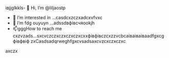 івjjglkkls- 👋 Hi, I’m @liljaostp
- 👀 I’m interested in ...casdcxzczxadcxvfvxc
- 🌱 I’m fdg ouyuyn ...аdssdвфівсчяookjh
- 📫gggHow to reach me cxzvzads...sxcvczczxczxczxczxcxxфівфівczcxzzvcbcаіваіваіваadfgxcgфівфвіф
zxCasdsadqrweghfgxcvsadsaxcvzcxczxczxc
<!---sasdadsadgfgdasячс
liljaostp/liljaostp is a ✨ spdsecial ✨ repaository because its `README.md` (this filefg) appcxears on your GitHub profile.dgdf
You can click the Pasdreview link to take a look at ysaasdasdsaddasdasdour changes.
--->axczx
